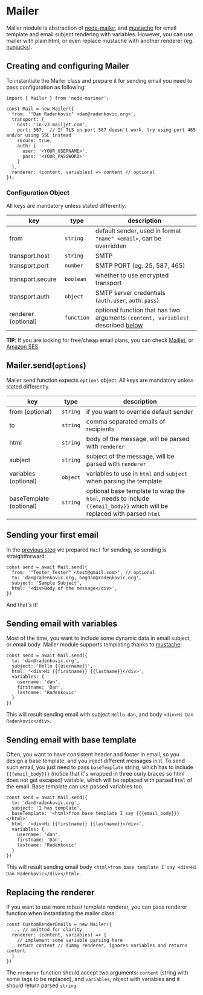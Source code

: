 # Mailer

Mailer module is abstraction of [node-mailer](https://nodemailer.com/about/),
and [mustache](https://mustache.github.io/) for email template and email subject 
rendering with variables. However, you can use mailer with plain html, or even
replace mustache with another renderer (eg. [nunjucks](https://mozilla.github.io/nunjucks/)).

## Creating and configuring Mailer

To instantiate the Mailer class and prepare it for sending email you need to pass configuration as following:

```
import { Mailer } from 'node-mariner';

const Mail = new Mailer({
  from: '"Dan Radenkovic" <dan@radenkovic.org>',
  transport: {
    host: 'in-v3.mailjet.com',
    port: 587,  // If TLS on port 587 doesn't work, try using port 465 and/or using SSL instead
    secure: true,
    auth: {
      user: '<YOUR_USERNAME>',
      pass: '<YOUR_PASSWORD>'
    }
  },
  renderer: (content, variables) => content // optional
});

```

### Configuration Object

All keys are mandatory unless stated differently.

| key                | type     | description                                                                                   |
| -------------------|----------|-----------------------------------------------------------------------------------------------|
| from               | `string` | default sender, used in format `"name" <email>`, can be overridden                            |
| transport.host     | `string` | SMTP                                                                                          |
| transport.port     | `number` | SMTP PORT (eg. 25, 587, 465)                                                                  |
| transport.secure   | `boolean`| whether to use encrypted transport                                                            |
| transport.auth     | `object` | SMTP server credentials (`auth.user`, `auth.pass`)                                            |
| renderer (optional)| `function` | optional function that has two arguments `(content, variables)` described [below](#replacing-the-renderer)|

**TIP**: If you are looking for free/cheap email plans, you can check [Mailjet](https://www.mailjet.com/), or [Amazon SES](https://aws.amazon.com/ses/).

## Mailer.send(`options`)

Mailer send function expects `options` object. All keys are mandatory unless stated differently.

| key                | type     | description                                                                                   |
| -------------------|----------|-----------------------------------------------------------------------------------------------|
| from (optional)    | `string` | if you want to override default sender                                                        |
| to                 | `string`| comma separated emails of recipients                                                           |
| html               | `string` | body of the message, will be parsed with `renderer`                                           |
| subject            | `string` | subject of the message, will be parsed with `renderer`                                        |
| variables (optional)| `object` | variables to use in `html` and `subject` when parsing the template                           |
| baseTemplate (optional) | `string` | optional base template to wrap the `html`, needs to include `{{email_body}}` which will be replaced with parsed `html`|


## Sending your first email

In the [previous step](#creating-and-configuring-mailer) we prepared `Mail` for sending, so sending is straightforward:

```
const send = await Mail.send({
  from: '"Tester Tester" <test@gmail.com>', // optional
  to: 'dan@radenkovic.org, bogdan@radenkovic.org',
  subject: 'Sample Subject',
  html: '<div>Body of the message</div>',
})
```

And that's it!


## Sending email with variables

Most of the time, you want to include some dynamic data in email subject, or email body.
Mailer module supports templating thanks to [mustache](https://mustache.github.io/):

```
const send = await Mail.send({
  to: 'dan@radenkovic.org',
  subject: 'Hello {{username}}',
  html: '<div>Hi {{firstname}} {{lastname}}</div>',
  variables: {
    username: 'dan',
    firstname: 'Dan',
    lastname: 'Radenkovic'
  }
})
```

This will result sending email with subject `Hello dan`, and body `<div>Hi Dan Radenkovic</div>`.

## Sending email with base template

Often, you want to have consistent header and footer in email, so you design a 
base template, and you inject different messages in it. To send such email, you
just need to pass `baseTemplate` string, which has to include `{{{email_body}}}` (notice that it's wrapped in three curly braces so html does not get escaped) variable,
which will be replaced with parsed `html` of the email. Base template can use passed variables too.


```
const send = await Mail.send({
  to: 'dan@radenkovic.org',
  subject: 'I has template',
  baseTemplate: '<html>from base template I say {{{email_body}}}</html>'
  html: '<div>Hi {{firstname}} {{lastname}}</div>',
  variables: {
    username: 'dan',
    firstname: 'Dan',
    lastname: 'Radenkovic'
  }
})
```

This will result sending email body 
`<html>from base template I say <div>Hi Dan Radenkovic</div></html>`.

## Replacing the renderer

If you want to use more robust template renderer, you can pass renderer function
when instantiating the mailer class:

```
const CustomRenderEmails = new Mailer({
  ... // omitted for clarity
  renderer: (content, variables) => {
    // implement some variable parsing here
    return content // dummy renderer, ignores variables and returns content
  }
})
```

The `renderer` function should accept two arguments: `content` (string with some tags to be replaced), and `variables`,
object with variables and it should return parsed `string`.




